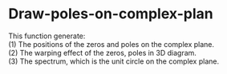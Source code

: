 # Draw-poles-on-complex-plan
This function generate: <br>
(1) The positions of the zeros and poles on the complex plane. <br>
(2) The warping effect of the zeros, poles in 3D diagram. <br>
(3) The spectrum, which is the unit circle on the complex plane. <br>
